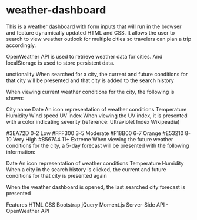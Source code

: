 # weather-dashboard

This is a weather dashboard with form inputs that will run in the browser and feature dynamically updated HTML and CSS. It allows the user to search to view weather outlook for multiple cities so travelers can plan a trip accordingly.

OpenWeather API is used to retrieve weather data for cities. And localStorage is used to store persistent data.

unctionality
When searched for a city, the current and future conditions for that city will be presented and that city is added to the search history

When viewing current weather conditions for the city, the following is shown:

City name
Date
An icon representation of weather conditions
Temperature
Humidity
Wind speed
UV index
When viewing the UV index, it is presented with a color indicating severity (reference: Ultraviolet Index Wikipeadia)

#3EA72D 0-2 Low
#FFF300 3-5 Moderate
#F18B00 6-7 Orange
#E53210 8-10 Very High
#B567A4 11+ Extreme
When viewing the future weather conditions for the city, a 5-day forecast will be presented with the following information:

Date
An icon representation of weather conditions
Temperature
Humidity
When a city in the search history is clicked, the current and future conditions for that city is presented again

When the weather dashboard is opened, the last searched city forecast is presented

Features
HTML
CSS
Bootstrap
jQuery
Moment.js
Server-Side API - OpenWeather API
